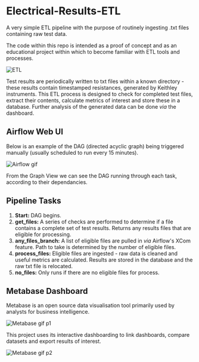 # Electrical-Results-ETL
A very simple ETL pipeline with the purpose of routinely ingesting .txt files containing raw test data.

The code within this repo is intended as a proof of concept and as an educational project within which to become familiar with ETL tools and processes.

![ETL](https://user-images.githubusercontent.com/45105631/155734326-30f680a9-0cca-48e4-9069-41f6d8d165c8.PNG)

Test results are periodically written to txt files within a known directory - these results contain timestamped resistances, generated by Keithley instruments.
This ETL process is designed to check for completed test files, extract their contents, calculate metrics of interest and store these in a database. Further analysis of the generated data can be done *via* the dashboard.
 
 ## Airflow Web UI
 
 Below is an example of the DAG (directed acyclic graph) being triggered manually (usually scheduled to run every 15 minutes).
 
![Airflow gif](https://user-images.githubusercontent.com/45105631/155702416-788043aa-1224-422b-9220-be4b6de20a41.gif)

From the Graph View we can see the DAG running through each task, according to their dependancies.

## Pipeline Tasks

1. **Start:** DAG begins.
2. **get_files:** A series of checks are performed to determine if a file contains a complete set of test results. Returns any results files that are eligible for processing.
3. **any_files_branch:** A list of eligible files are pulled in *via* Airflow's XCom feature. Path to take is determined by the number of eligible files.
4. **process_files:** Eligible files are ingested - raw data is cleaned and useful metrics are calculated. Results are stored in the database and the raw txt file is relocated.
5. **no_files:** Only runs if there are no eligible files for process.

## Metabase Dashboard

Metabase is an open source data visualisation tool primarily used by analysts for business intelligence. 

![Metabase gif p1](https://user-images.githubusercontent.com/45105631/155730627-f06bb96f-e367-42da-9f13-5a18373b46d9.gif)

This project uses its interactive dashboarding to link dashboards, compare datasets and export results of interest.

![Metabase gif p2](https://user-images.githubusercontent.com/45105631/155732670-88661d12-5c72-4a01-99da-eb8540df8eb8.gif)
